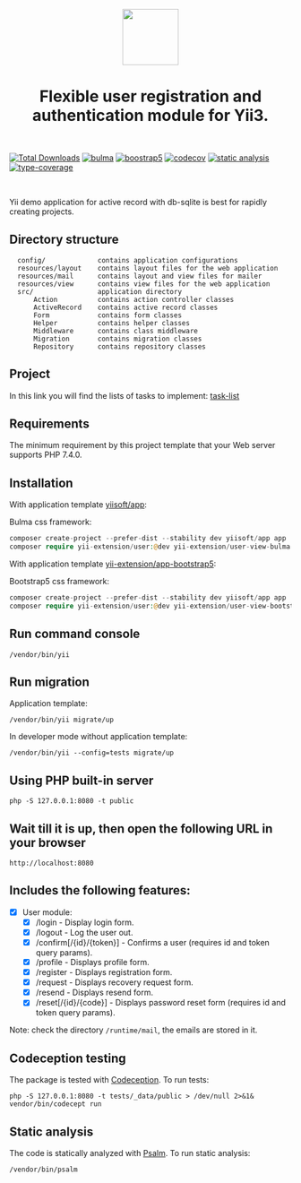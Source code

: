 <p align="center">
    <a href="https://github.com/yii-extension" target="_blank">
        <img src="https://lh3.googleusercontent.com/ehSTPnXqrkk0M3U-UPCjC0fty9K6lgykK2WOUA2nUHp8gIkRjeTN8z8SABlkvcvR-9PIrboxIvPGujPgWebLQeHHgX7yLUoxFSduiZrTog6WoZLiAvqcTR1QTPVRmns2tYjACpp7EQ=w2400" height="100px">
    </a>
    <h1 align="center">Flexible user registration and authentication module for Yii3.</h1>
    <br>
</p>

[![Total Downloads](https://img.shields.io/packagist/dt/yii-extension/user)](https://packagist.org/packages/yii-extension/user)
[![bulma](https://github.com/yii-extension/user/workflows/bulma/badge.svg)](https://github.com/yii-extension/user-view-bulma)
[![boostrap5](https://github.com/yii-extension/user/workflows/bootstrap5/badge.svg)](https://github.com/yii-extension/user-view-bootstrap5)
[![codecov](https://codecov.io/gh/yii-extension/user/branch/main/graph/badge.svg?token=AZAF464ILD)](https://codecov.io/gh/yii-extension/user)
[![static analysis](https://github.com/yii-extension/user/workflows/static%20analysis/badge.svg)](https://github.com/yii-extension/user/actions?query=workflow%3A%22static+analysis%22)
[![type-coverage](https://shepherd.dev/github/yii-extension/user/coverage.svg)](https://shepherd.dev/github/yii-extension/user)

<br/>

Yii demo application for active record with db-sqlite is best for rapidly creating projects.

## Directory structure

      config/             contains application configurations
      resources/layout    contains layout files for the web application
      resources/mail      contains layout and view files for mailer
      resources/view      contains view files for the web application
      src/                application directory
          Action          contains action controller classes
          ActiveRecord    contains active record classes
          Form            contains form classes
          Helper          contains helper classes
          Middleware      contains class middleware
          Migration       contains migration classes
          Repository      contains repository classes

## Project

In this link you will find the lists of tasks to implement: [task-list](https://github.com/yii-extension/user/projects/1)

## Requirements

The minimum requirement by this project template that your Web server supports PHP 7.4.0.

## Installation

With application template [yiisoft/app](https://github.com/yiisoft/app):

Bulma css framework:

```php
composer create-project --prefer-dist --stability dev yiisoft/app app
composer require yii-extension/user:@dev yii-extension/user-view-bulma:@dev
```

With application template [yii-extension/app-bootstrap5](https://github.com/yii-extension/app-bootstrap5):

Bootstrap5 css framework:

```php
composer create-project --prefer-dist --stability dev yiisoft/app app
composer require yii-extension/user:@dev yii-extension/user-view-bootstrap5:@dev
```

## Run command console

```shell
/vendor/bin/yii
```

## Run migration

Application template:

```shel
/vendor/bin/yii migrate/up
```

In developer mode without application template:

```shel
/vendor/bin/yii --config=tests migrate/up
```

## Using PHP built-in server

```shell
php -S 127.0.0.1:8080 -t public
```

## Wait till it is up, then open the following URL in your browser

```shell
http://localhost:8080
```

## Includes the following features:

- [x] User module:
    - [x] /login - Display login form.
    - [x] /logout - Log the user out.
    - [x] /confirm[/{id}/{token}] - Confirms a user (requires id and token query params).
    - [x] /profile - Displays profile form.
    - [x] /register - Displays registration form.
    - [x] /request - Displays recovery request form.
    - [x] /resend - Displays resend form.
    - [x] /reset[/{id}/{code}] - Displays password reset form (requires id and token query params).

Note: check the directory `/runtime/mail`, the emails are stored in it.

## Codeception testing

The package is tested with [Codeception](https://github.com/Codeception/Codeception). To run tests:

```shell
php -S 127.0.0.1:8080 -t tests/_data/public > /dev/null 2>&1&
vendor/bin/codecept run
```

## Static analysis

The code is statically analyzed with [Psalm](https://psalm.dev/docs). To run static analysis:

```shell
/vendor/bin/psalm
```
